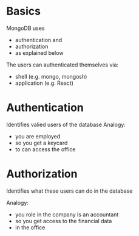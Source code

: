 # Basics

MongoDB uses

- authentication and
- authorization
- as explained below

The users can authenticated themselves via:

- shell (e.g. mongo, mongosh)
- application (e.g. React)

# Authentication

Identifies valied users of the database
Analogy:

- you are employed
- so you get a keycard
- to can access the office

# Authorization

Identifies what these users can do in the database

Analogy:

- you role in the company is an accountant
- so you get access to the financial data
- in the office
